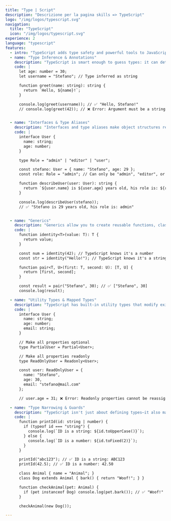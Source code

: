 ```yaml
---
title: "Type | Script"
description: "Descrizione per la pagina skills => TypeScript"
logo: "/img/logos/typescript.svg"
navigation:
  title: "TypeScript"
  icon: "/img/logos/typescript.svg"
experience: 2
language: "typescript"
features:
  - intro: "TypeScript adds type safety and powerful tools to JavaScript without losing its flexibility. It helps catch bugs early, makes code more predictable, and improves maintainability. With type inference you don’t always need to specify types, but when you do, interfaces, generics, and utility types give you full control. A proper typed codebase saves you a lot of time for units test also."
  - name: "Type Inference & Annotations"
    description: "TypeScript is smart enough to guess types: it can determine the types of variables based on their usage and context, without the need for explicit type annotations. On the other hand explicit annotations give you control. let age = 25 is inferred as a number, but let user: string = 'Alice' makes it crystal clear. Explicit types help with readability and prevent dumb mistakes."
    code: |
      let age: number = 30;
      let username = "Stefano"; // Type inferred as string

      function greet(name: string): string {
        return `Hello, ${name}!`;
      }

      console.log(greet(username)); // ✅ "Hello, Stefano!"
      // console.log(greet(42)); // ❌ Error: Argument must be a string


  - name: "Interfaces & Type Aliases"
    description: "Interfaces and type aliases make object structures reusable and maintainable. interface defines shapes for objects, while type is more flexible, supporting unions and intersections. Interfaces are great for defining object contracts, while type aliases let you create more complex types like 'admin' | 'user'. They help ensure consistency across your codebase."
    code: |
      interface User {
        name: string;
        age: number;
      }

      type Role = "admin" | "editor" | "user";

      const stefano: User = { name: "Stefano", age: 29 };
      const role: Role = "admin"; // Can only be "admin", "editor", or "user"

      function describeUser(user: User): string {
        return `${user.name} is ${user.age} years old, his role is: ${role}`;
      }

      console.log(describeUser(stefano)); 
      // ✅ "Stefano is 29 years old, his role is: admin"


  - name: "Generics"
    description: "Generics allow you to create reusable functions, classes, and types without sacrificing type safety. Instead of writing separate functions for numbers, strings, or arrays, generics let you define a function that works with any type. They’re like type placeholders—once provided with a real type, they lock in that type for the function or class."
    code: |
      function identity<T>(value: T): T {
        return value;
      }

      const num = identity(42); // TypeScript knows it's a number
      const str = identity("Hello!"); // TypeScript knows it's a string

      function pair<T, U>(first: T, second: U): [T, U] {
        return [first, second];
      }

      const result = pair("Stefano", 30); // ✅ ["Stefano", 30]
      console.log(result);

  - name: "Utility Types & Mapped Types"
    description: "TypeScript has built-in utility types that modify existing types without rewriting them. Partial<T> makes all properties optional, Readonly<T> locks them, and Pick<T, K> selects only specific properties. These utilities help when working with APIs, form states, or immutable objects. Mapped types let you transform object types dynamically, making your code even more flexible."
    code: |
      interface User {
        name: string;
        age: number;
        email: string;
      }

      // Make all properties optional
      type PartialUser = Partial<User>;

      // Make all properties readonly
      type ReadOnlyUser = Readonly<User>;

      const user: ReadOnlyUser = { 
        name: "Stefano", 
        age: 30, 
        email: "stefano@mail.com" 
      };

      // user.age = 31; ❌ Error: Readonly properties cannot be reassigned

  - name: "Type Narrowing & Guards"
    description: "TypeScript isn't just about defining types—it also makes runtime checks smarter. Narrowing allows you to refine types based on conditions. With typeof, you can differentiate between strings and numbers, while instanceof helps distinguish between classes. Discriminated unions take it further, ensuring TypeScript enforces valid values dynamically."
    code: |
      function printId(id: string | number) {
        if (typeof id === "string") {
          console.log(`ID is a string: ${id.toUpperCase()}`);
        } else {
          console.log(`ID is a number: ${id.toFixed(2)}`);
        }
      }

      printId("abc123"); // ✅ ID is a string: ABC123
      printId(42.5); // ✅ ID is a number: 42.50

      class Animal { name = "Animal"; }
      class Dog extends Animal { bark() { return "Woof!"; } }

      function checkAnimal(pet: Animal) {
        if (pet instanceof Dog) console.log(pet.bark()); // ✅ "Woof!"
      }

      checkAnimal(new Dog());

---
```


<!-- <h2 class="TestClass SecondTestClass">Vue 3 nad Nuxt</h2>

<p>Starting with Vue 2 and transitioning to Vue 3, I’ve gained a deep understanding of Vue.js and its evolving ecosystem. My focus is on building performant, modular applications, leveraging Vue's **reactivity** and component-based architecture.
<br>
I ensure seamless user experiences through dynamic data binding, efficient routing, and reusable components. With a strong foundation in integrating Vue with various tech stacks, I develop scalable, maintainable solutions that align with both user and business needs.</p>

<h2 id="TestID">Reactive Data Binding</h2>
<p>Vue’s reactivity system ensures the UI stays in sync with underlying data, whether using ref() for primitives or reactive() for complex objects. I leverage this system to create dynamic interfaces that respond instantly to user input without manual DOM manipulation. 

Understanding the nuances of both methods, I apply them based on the specific data requirements, ensuring efficient, scalable and  maintainable code.</p>

Hello [World]{style="color: green;" .custom-class #custom-id}!



<img src="/img/logos/vuejs-original.svg" alt="Vue logo" class=""> -->
